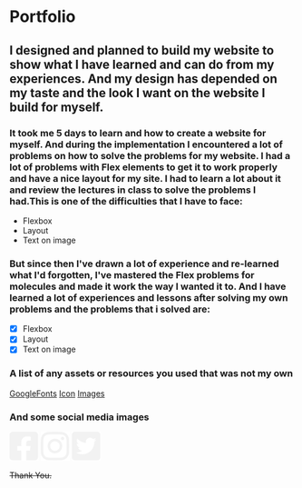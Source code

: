 # Portfolio
## I designed and planned to build my website to show what I have learned and can do from my experiences. And my design has depended on my taste and the look I want on the website I build for myself.
### It took me 5 days to learn and how to create a website for myself. And during the implementation I encountered a lot of problems on how to solve the problems for my website. I had a lot of problems with Flex elements to get it to work properly and have a nice layout for my site. I had to learn a lot about it and review the lectures in class to solve the problems I had.This is one of the difficulties that I have to face:
- Flexbox
- Layout
- Text on image
### But since then I've drawn a lot of experience and re-learned what I'd forgotten, I've mastered the Flex problems for molecules and made it work the way I wanted it to. And I have learned a lot of experiences and lessons after solving my own problems and the problems that i solved are:
- [x] Flexbox
- [x] Layout
- [x] Text on image
### **A list of any assets or resources you used that was not my own**
[GoogleFonts](https://fonts.google.com/)
[Icon](https://fontawesome.com/)
[Images](https://www.freeimages.com/)
### And some social media images
![Facebook](/Images/facebook.svg)
![Instagram](/Images/instagram.svg)
![Twitter](/Images/twitter.svg)

~~Thank You.~~


